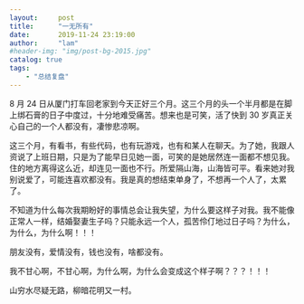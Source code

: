 ```yaml
---
layout:     post
title:      "一无所有"
date:       2019-11-24 23:19:00
author:     "lam"
#header-img: "img/post-bg-2015.jpg"
catalog: true
tags:
    - "总结复盘"
---
```


8 月 24 日从厦门打车回老家到今天正好三个月。这三个月的头一个半月都是在脚上绑石膏的日子中度过，十分地难受痛苦。想来也是可笑，活了快到 30 岁真正关心自己的一个人都没有，凄惨悲凉啊。

这三个月，有看书，有些代码，也有玩游戏，也有和某人在聊天。为了她，我跟人资说了上班日期，只是为了能早日见她一面，可笑的是她居然连一面都不想见我。住的地方离得这么近，却连见一面也不行。所爱隔山海，山海皆可平。看来她对我别说爱了，可能连喜欢都没有。我是真的想结束单身了，不想再一个人了，太累了。

不知道为什么每次我期盼好的事情总会让我失望，为什么要这样子对我。我不能像正常人一样，结婚娶妻生子吗？只能永远一个人，孤苦伶仃地过日子吗？为什么，为什么，为什么啊！！！

朋友没有，爱情没有，钱也没有，啥都没有。

我不甘心啊，不甘心啊，为什么啊，为什么会变成这个样子啊？？？！！！

山穷水尽疑无路，柳暗花明又一村。